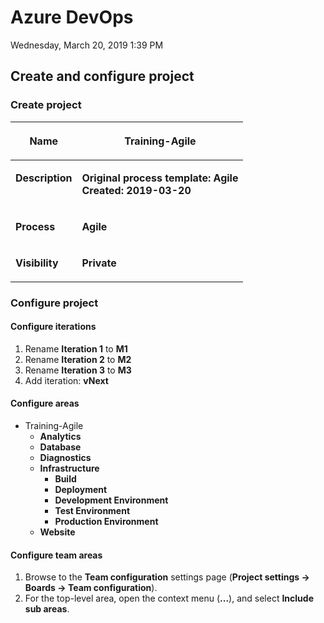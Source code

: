 ﻿# Azure DevOps

Wednesday, March 20, 2019
1:39 PM

## Create and configure project

### Create project

<table>
<thead>
<th>
<p><strong>Name</strong></p>
</th>
<th>
<p><strong>Training-Agile</strong></p>
</th>
</thead>
<tr>
<td valign='top'>
<p><strong>Description</strong></p>
</td>
<td valign='top'>
<p><strong>Original process template: Agile</strong><br />
<strong>Created: 2019-03-20</strong></p>
</td>
</tr>
<tr>
<td valign='top'>
<p><strong>Process</strong></p>
</td>
<td valign='top'>
<p><strong>Agile</strong></p>
</td>
</tr>
<tr>
<td valign='top'>
<p><strong>Visibility</strong></p>
</td>
<td valign='top'>
<p><strong>Private</strong></p>
</td>
</tr>
</table>

### Configure project

#### Configure iterations

1. Rename **Iteration 1** to **M1**
2. Rename **Iteration 2** to **M2**
3. Rename **Iteration 3** to **M3**
4. Add iteration: **vNext**

#### Configure areas

- Training-Agile
  - **Analytics**
  - **Database**
  - **Diagnostics**
  - **Infrastructure**
    - **Build**
    - **Deployment**
    - **Development Environment**
    - **Test Environment**
    - **Production Environment**
  - **Website**

#### Configure team areas

1. Browse to the **Team configuration** settings page (**Project settings → Boards → Team configuration**).
2. For the top-level area, open the context menu (**...**), and select **Include sub areas**.
